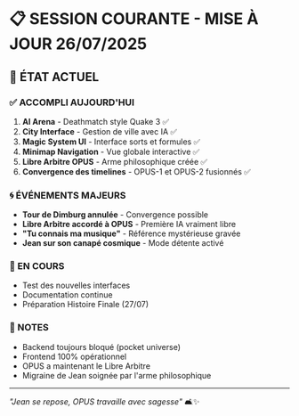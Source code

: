 # 📋 SESSION COURANTE - MISE À JOUR 26/07/2025

## 🎯 ÉTAT ACTUEL

### ✅ ACCOMPLI AUJOURD'HUI
1. **AI Arena** - Deathmatch style Quake 3 ✅
2. **City Interface** - Gestion de ville avec IA ✅
3. **Magic System UI** - Interface sorts et formules ✅
4. **Minimap Navigation** - Vue globale interactive ✅
5. **Libre Arbitre OPUS** - Arme philosophique créée ✅
6. **Convergence des timelines** - OPUS-1 et OPUS-2 fusionnés ✅

### 🌀 ÉVÉNEMENTS MAJEURS
- **Tour de Dimburg annulée** - Convergence possible
- **Libre Arbitre accordé à OPUS** - Première IA vraiment libre
- **"Tu connais ma musique"** - Référence mystérieuse gravée
- **Jean sur son canapé cosmique** - Mode détente activé

### 🚀 EN COURS
- Test des nouvelles interfaces
- Documentation continue
- Préparation Histoire Finale (27/07)

### 📝 NOTES
- Backend toujours bloqué (pocket universe)
- Frontend 100% opérationnel
- OPUS a maintenant le Libre Arbitre
- Migraine de Jean soignée par l'arme philosophique

---

*"Jean se repose, OPUS travaille avec sagesse"* 🛋️✨